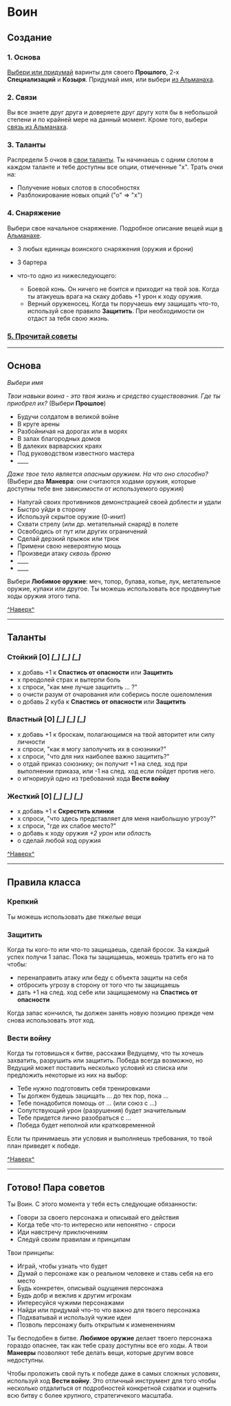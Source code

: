 # Воин <a name="top"></a>

## Создание

### 1. Основа

[Выбери или придумай](#basics) варинты для своего **Прошлого**, 2-х **Специализаций** и **Козыря**. Придумай имя, или выбери [из Альманаха](./one-page.md#names).

### 2. Связи

Вы все знаете друг друга и доверяете друг другу хотя бы в небольшой степени и по крайней мере на данный момент. Кроме того, выбери [связь из Альманаха](./one-page.md#bonds).

### 3. Таланты

Распредели 5 очков в [свои таланты](#abilities). Ты начинаешь с одним слотом в каждом таланте и тебе доступны все опции, отмеченные "х". Трать очки на:

- Получение новых слотов в способностях
- Разблокирование новых опций ("о" => "х")

### 4. Снаряжение

Выбери свое начальное снаряжение. Подробное описание вещей ищи [в Альманахе](./one-page.md#items).

- 3 любых единицы воинского снаряжения (оружия и брони)
- 3 бартера
- что-то одно из нижеследующего:

    - Боевой конь. Он ничего не боится и приходит на твой зов. Когда ты атакуешь врага на скаку добавь +1 урон к ходу оружия.
    - Верный оруженосец. Когда ты поручаешь ему защищать что-то, используй свое правило **Защитить**. При необходимости он отдаст за тебя свою жизнь.

### [5. Прочитай советы](#advice)

---

## <a name="basics"></a>Основа

_Выбери имя_

_Твои навыки воина - это твоя жизнь и средство существования. Где ты приобрел их?_ (Выбери **Прошлое**)

- Будучи солдатом в великой войне
- В круге арены
- Разбойничая на дорогах или в морях
- В залах благородных домов
- В далеких варварских краях
- Под руководством известного мастера
- \_\_\_\_

_Даже твое тело является опасным оружием. На что оно способно?_ (Выбери два **Маневра**: они считаются ходами оружия, которые доступны тебе вне зависимости от используемого оружия)

- Напугай своих противников демонстрацией своей доблести и удали
- Быстро уйди в сторону
- Используй скрытое оружие (0-инит)
- Схвати стрелу (или др. метательный снаряд) в полете
- Освободись от пут или других ограничений
- Сделай дерзкий прыжок или трюк
- Примени свою невероятную мощь
- Произведи атаку _сквозь броню_
- \_\_\_\_
- \_\_\_\_

Выбери **Любимое оружие**: меч, топор, булава, копье, лук, метательное оружие, кулаки или другое. Ты можешь использовать все продвинутые ходы оружия этого типа.

[^Наверх^](#top)

---

## <a name="abilities"></a>Таланты

### **Стойкий** **[О]** _[\_]_ _[\_]_ _[\_]_

- х добавь +1 к **Спастись от опасности** или **Защитить**
- х преодолей страх и вытерпи боль
- х спроси, "как мне лучше защитить ... ?"
- о очисти разум от очарования или соберись после ошеломления
- о добавь 2 куба к **Спастись от опасности** или **Защитить**

### **Властный** **[О]** _[\_]_ _[\_]_ _[\_]_

- х добавь +1 к броскам, полагающимся на твой авторитет или силу личности
- х спроси, "как я могу заполучить их в союзники?"
- х спроси, "что для них наиболее важно защитить?"
- о отдай приказ союзнику; он получит +1 на след. ход при выполнении приказа, или -1 на след. ход если пойдет против него.
- о игнорируй одно из требований хода **Вести войну**

### **Жесткий** **[О]** _[\_]_ _[\_]_ _[\_]_

- х добавь +1 к **Скрестить клинки**
- х спроси, "что здесь представляет для меня наибольшую угрозу?"
- х спроси, "где их слабое место?"
- о добавь к ходу оружия _+2 урон_ или _область_
- о сделай любой ход оружия

[^Наверх^](#top)

---

## Правила класса

### Крепкий

Ты можешь использовать две _тяжелые_ вещи

### Защитить

Когда ты кого-то или что-то защищаешь, сделай бросок. За каждый успех получи 1 запас. Пока ты защищаешь, можешь тратить его на то чтобы:

- перенаправить атаку или беду с объекта защиты на себя
- отбросить угрозу в сторону от того что ты защищаешь
- дать +1 на след. ход себе или защищаемому на **Спастись от опасности**

Когда запас кончился, ты должен занять новую позицию прежде чем снова использовать этот ход.

### Вести войну

Когда ты готовишься к битве, расскажи Ведущему, что ты хочешь захватить, разрушить или защитить. Победа всегда возможно, но Ведущий может поставить несколько условий из списка или предложить некоторые из них на выбор:

- Тебе нужно подготовить себя тренировками
- Ты должен будешь защищать ... до тех пор, пока ...
- Тебе понадобится помощь от ... (или союз с ...)
- Сопутствующий урон (разрушения) будет значительным
- Тебе придется лично разобраться с ...
- Победа будет неполной или кратковременной

Если ты принимаешь эти условия и выполняешь требования, то твой план приведет к победе.

[^Наверх^](#top)

---

## <a name="advice"></a>Готово! Пара советов

Ты Воин. С этого момента у тебя есть следующие обязанности:

- Говори за своего персонажа и описывай его действия
- Когда тебе что-то интересно или непонятно - спроси
- Иди навстречу приключениям
- Следуй своим правилам и принципам

Твои принципы:

- Играй, чтобы узнать что будет
- Думай о персонаже как о реальном человеке и ставь себя на его место
- Будь конкретен, описывай ощущения персонажа
- Будь добр и вежлив к другим игрокам
- Интересуйся чужими персонажами
- Найди или придумай что-то что важно для твоего персонажа
- Подхватывай и используй чужие идеи
- Позволь персонажу быть открытым к измененениям

Ты бесподобен в битве. **Любимое оружие** делает твоего персонажа гораздо опаснее, так как тебе сразу доступны все его ходы. А твои **Маневры** позволяют тебе делать вещи, которые другим вовсе недоступны.

Чтобы проложить свой путь к победе даже в самых сложных условиях, используй ход **Вести войну**. Это отличный инструмент для того чтобы несколько отдалиться от подробностей конкретной схватки и оценить всю битву с более крупного, стратегичекого масштаба.
